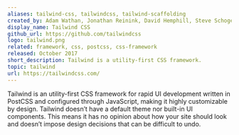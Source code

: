 ```yaml
---
aliases: tailwind-css, tailwindcss, tailwind-scaffolding
created_by: Adam Wathan, Jonathan Reinink, David Hemphill, Steve Schoger
display_name: Tailwind CSS
github_url: https://github.com/tailwindcss
logo: tailwind.png
related: framework, css, postcss, css-framework
released: October 2017
short_description: Tailwind is a utility-first CSS framework.
topic: tailwind
url: https://tailwindcss.com/
---
```

Tailwind is an utility-first CSS framework for rapid UI development written in PostCSS and configured through JavaScript, making it highly customizable by design. Tailwind doesn’t have a default theme nor built-in UI components. This means it has no opinion about how your site should look and doesn’t impose design decisions that can be difficult to undo.
